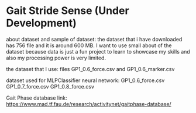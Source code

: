 # Gait Stride Sense (Under Development)

about dataset and sample of dataset:
the dataset that i have downloaded has 756 file and it is around 600 MB. I want to use small about of the dataset because data is just a fun project to learn to showcase my skills and also my processing power is very limited.

the dataset that I use:
files GP1_0.6_force.csv and GP1_0.6_marker.csv

dataset used for MLPClassifier neural network:
GP1_0.6_force.csv
GP1_0.7_force.csv
GP1_0.8_force.csv

Gait Phase database link:
https://www.mad.tf.fau.de/research/activitynet/gaitphase-database/
